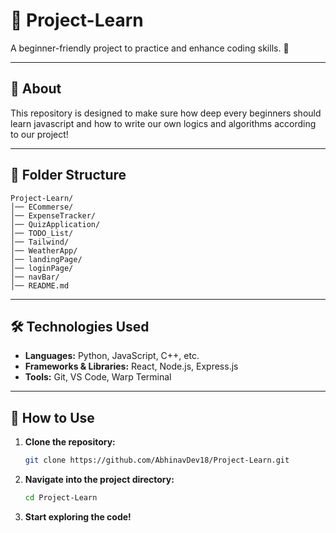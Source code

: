 # 📌 Project-Learn  
A beginner-friendly project to practice and enhance coding skills. 🚀  

---

## 📖 About  
This repository is designed to make sure how deep every beginners should learn javascript and how to write our own logics and algorithms according to our project!  

---

## 📂 Folder Structure  
```
Project-Learn/
│── ECommerse/
│── ExpenseTracker/
│── QuizApplication/
│── TODO_List/
│── Tailwind/
│── WeatherApp/
│── landingPage/
│── loginPage/
│── navBar/
│── README.md
```


---

## 🛠️ Technologies Used  
- **Languages:** Python, JavaScript, C++, etc.  
- **Frameworks & Libraries:** React, Node.js, Express.js  
- **Tools:** Git, VS Code, Warp Terminal  

---

## 🚀 How to Use  
1. **Clone the repository:**  
   ```sh
   git clone https://github.com/AbhinavDev18/Project-Learn.git
   ```
2. **Navigate into the project directory:**
   ```sh
   cd Project-Learn
   ```
3. **Start exploring the code!**
